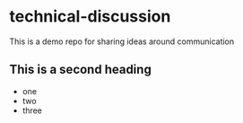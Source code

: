 # technical-discussion
This is a demo repo for sharing ideas around communication


## This is a second heading

* one
* two
* three
